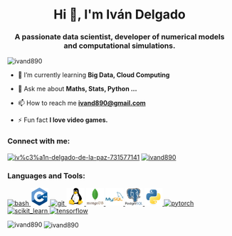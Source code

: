 <h1 align="center">Hi 👋, I'm Iván Delgado</h1>
<h3 align="center">A passionate data scientist, developer of numerical models and computational simulations.</h3>

<p align="left"> <img src="https://komarev.com/ghpvc/?username=ivand890&label=Profile%20views&color=0e75b6&style=flat" alt="ivand890" /> </p>

- 🌱 I’m currently learning **Big Data, Cloud Computing**

- 💬 Ask me about **Maths, Stats, Python ...**

- 📫 How to reach me **ivand890@gmail.com**

- ⚡ Fun fact **I love video games.**

<h3 align="left">Connect with me:</h3>
<p align="left">
<a href="https://linkedin.com/in/iv%c3%a1n-delgado-de-la-paz-731577141" target="blank"><img align="center" src="https://cdn.jsdelivr.net/npm/simple-icons@3.0.1/icons/linkedin.svg" alt="iv%c3%a1n-delgado-de-la-paz-731577141" height="30" width="40" /></a>
<a href="https://kaggle.com/ivand890" target="blank"><img align="center" src="https://cdn.jsdelivr.net/npm/simple-icons@3.0.1/icons/kaggle.svg" alt="ivand890" height="30" width="40" /></a>
</p>

<h3 align="left">Languages and Tools:</h3>
<p align="left"> <a href="https://www.gnu.org/software/bash/" target="_blank"> <img src="https://www.vectorlogo.zone/logos/gnu_bash/gnu_bash-icon.svg" alt="bash" width="40" height="40"/> </a> <a href="https://www.w3schools.com/cpp/" target="_blank"> <img src="https://raw.githubusercontent.com/devicons/devicon/master/icons/cplusplus/cplusplus-original.svg" alt="cplusplus" width="40" height="40"/> </a> <a href="https://git-scm.com/" target="_blank"> <img src="https://www.vectorlogo.zone/logos/git-scm/git-scm-icon.svg" alt="git" width="40" height="40"/> </a> <a href="https://www.linux.org/" target="_blank"> <img src="https://raw.githubusercontent.com/devicons/devicon/master/icons/linux/linux-original.svg" alt="linux" width="40" height="40"/> </a> <a href="https://www.mongodb.com/" target="_blank"> <img src="https://raw.githubusercontent.com/devicons/devicon/master/icons/mongodb/mongodb-original-wordmark.svg" alt="mongodb" width="40" height="40"/> </a> <a href="https://www.mysql.com/" target="_blank"> <img src="https://raw.githubusercontent.com/devicons/devicon/master/icons/mysql/mysql-original-wordmark.svg" alt="mysql" width="40" height="40"/> </a> <a href="https://www.postgresql.org" target="_blank"> <img src="https://raw.githubusercontent.com/devicons/devicon/master/icons/postgresql/postgresql-original-wordmark.svg" alt="postgresql" width="40" height="40"/> </a> <a href="https://www.python.org" target="_blank"> <img src="https://raw.githubusercontent.com/devicons/devicon/master/icons/python/python-original.svg" alt="python" width="40" height="40"/> </a> <a href="https://pytorch.org/" target="_blank"> <img src="https://www.vectorlogo.zone/logos/pytorch/pytorch-icon.svg" alt="pytorch" width="40" height="40"/> </a> <a href="https://scikit-learn.org/" target="_blank"> <img src="https://upload.wikimedia.org/wikipedia/commons/0/05/Scikit_learn_logo_small.svg" alt="scikit_learn" width="40" height="40"/> </a> <a href="https://www.tensorflow.org" target="_blank"> <img src="https://www.vectorlogo.zone/logos/tensorflow/tensorflow-icon.svg" alt="tensorflow" width="40" height="40"/> </a> </p>

<p><img align="left" src="https://github-readme-stats.vercel.app/api/top-langs?username=ivand890&show_icons=true&locale=en&layout=compact" alt="ivand890" /></p>

<p>&nbsp;<img align="center" src="https://github-readme-stats.vercel.app/api?username=ivand890&show_icons=true&locale=en" alt="ivand890" /></p>
